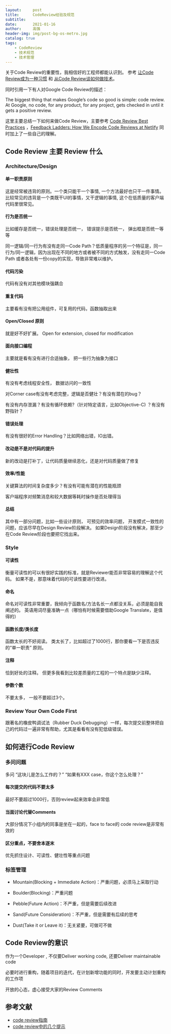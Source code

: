 ```yaml
---
layout:     post
title:      CodeReview经验及规范
subtitle:   
date:       2021-01-16
author:     高强
header-img: img/post-bg-os-metro.jpg
catalog: true
tags:
    - CodeReview
    - 技术规范
    - 技术管理
---
```


关于Code Review的重要性，我相信好的工程师都能认识到。 参考 [让Code Review成为一种习惯](http://mp.weixin.qq.com/s?__biz=MjM5NzA1MTcyMA==&mid=205557687&idx=3&sn=627a9e51fb0bd53d039a74593c645263&scene=2&from=timeline&isappinstalled=0#rd) 和 [从Code Review谈如何做技术]()。

同时引用一下有人对Google Code Review的描述：

The biggest thing that makes Google’s code so good is simple: code review. At Google, no code, for any product, for any project, gets checked in until it gets a positive review.

这里主要总结一下如何来做Code Review，主要参考 [Code Review Best Practices](http://getpocket.com/redirect?url=http%3A%2F%2Fkevinlondon.com%2F2015%2F05%2F05%2Fcode-review-best-practices.html%3Ffrom%3Dgroupmessage%26isappinstalled%3D0)  ，[Feedback Ladders: How We Encode Code Reviews at Netlify](https://www.netlify.com/blog/2020/03/05/feedback-ladders-how-we-encode-code-reviews-at-netlify/) 同时加上了一些自己的理解。

## Code Review 主要 Review 什么
### Architecture/Design
#### 单一职责原则

这是经常被违背的原则。一个类只能干一个事情, 一个方法最好也只干一件事情。 比较常见的违背是一个类既干UI的事情，又干逻辑的事情, 这个在低质量的客户端代码里很常见。

#### 行为是否统一

比如缓存是否统一，错误处理是否统一， 错误提示是否统一， 弹出框是否统一等等

同一逻辑/同一行为有没有走同一Code Path？低质量程序的另一个特征是，同一行为/同一逻辑，因为出现在不同的地方或者被不同的方式触发，没有走同一Code Path 或者各处有一份copy的实现，导致非常难以维护。

#### 代码污染

代码有没有对其他模块强耦合

#### 重复代码

主要看有没有把公用组件，可复用的代码，函数抽取出来

#### Open/Closed 原则

就是好不好扩展。 Open for extension, closed for modification

#### 面向接口编程
主要就是看有没有进行合适抽象， 把一些行为抽象为接口

#### 健壮性
有没有考虑线程安全性， 数据访问的一致性

对Corner case有没有考虑完整，逻辑是否健壮？有没有潜在的bug？

有没有内存泄漏？有没有循环依赖?（针对特定语言，比如Objective-C) ？有没有野指针？

#### 错误处理
有没有很好的Error Handling？比如网络出错，IO出错。

#### 改动是不是对代码的提升
新的改动是打补丁，让代码质量继续恶化，还是对代码质量做了修复

#### 效率/性能
关键算法的时间复杂度多少？有没有可能有潜在的性能瓶颈

客户端程序对频繁消息和较大数据等耗时操作是否处理得当

#### 总结
其中有一部分问题，比如一些设计原则， 可预见的效率问题， 开发模式一致性的问题，应该尽早在Design Review阶段解决。
如果Design阶段没有解决，那至少在Code Review阶段也要把它找出来。

### Style
#### 可读性
衡量可读性的可以有很好实践的标准，就是Reviewer能否非常容易的理解这个代码。 如果不是，那意味着代码的可读性要进行改进。

#### 命名
命名对可读性非常重要，我倾向于函数名/方法名长一点都没关系，必须是能自我阐述的。
英语用词尽量准确一点（哪怕有时候需要借助Google Translate，是值得的）

#### 函数长度/类长度
函数太长的不好阅读。 类太长了，比如超过了1000行，那你要看一下是否违反的“单一职责” 原则。

#### 注释
恰到好处的注释。 但更多我看到比较差质量的工程的一个特点是缺少注释。

#### 参数个数
不要太多， 一般不要超过3个。

### Review Your Own Code First
跟著名的橡皮鸭调试法（Rubber Duck Debugging）一样，每次提交前整体把自己的代码过一遍非常有帮助，尤其是看看有没有犯低级错误。

## 如何进行Code Review
### 多问问题
多问 “这块儿是怎么工作的？” “如果有XXX case，你这个怎么处理？”

#### 每次提交的代码不要太多
最好不要超过1000行，否则review起来效率会非常低

#### 当面讨论代替Comments
大部分情况下小组内的同事是坐在一起的，face to face的 code review是非常有效的

#### 区分重点，不要舍本逐末
优先抓住设计、可读性、健壮性等重点问题

### 标签管理
- Mountain(Blocking + Immediate Action)：严重问题，必须马上采取行动

- Boulder(Blocking)：严重问题

- Pebble(Future Action)：不严重，但是需要后续改进

- Sand(Future Consideration)：不严重，但是需要有后续的思考

- Dust(Take it or Leave it)：无关紧要，可做可不做

## Code Review的意识
作为一个Developer , 不仅要Deliver working code, 还要Deliver maintainable code

必要时进行重构，随着项目的迭代，在计划新增功能的同时，开发要主动计划重构的工作项

开放的心态，虚心接受大家的Review Comments

## 参考文献
- [code review指南](http://www.geekhub.cn/a/120.html)
- [code review中的几个提示](http://coolshell.cn/articles/1302.html)